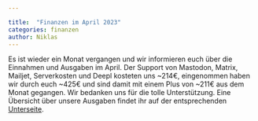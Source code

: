 ```yaml
---

title:  "Finanzen im April 2023"
categories: finanzen
author: Niklas
---
```


Es ist wieder ein Monat vergangen und wir informieren euch über die Einnahmen und Ausgaben im April.
Der Support von Mastodon, Matrix, Mailjet, Serverkosten und Deepl kosteten uns ~214€, eingenommen haben wir durch euch ~425€ und sind damit mit einem Plus von ~211€ aus dem Monat gegangen.
Wir bedanken uns für die tolle Unterstützung.
Eine Übersicht über unsere Ausgaben findet ihr auf der entsprechenden [Unterseite](https://blog.norden.social/finanzielles).
